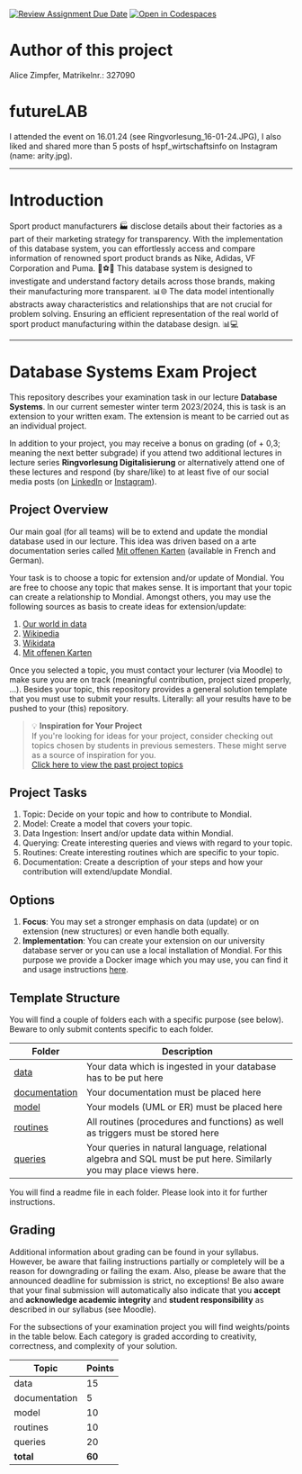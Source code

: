 [![Review Assignment Due Date](https://classroom.github.com/assets/deadline-readme-button-24ddc0f5d75046c5622901739e7c5dd533143b0c8e959d652212380cedb1ea36.svg)](https://classroom.github.com/a/G0zmJZZ9)
[![Open in Codespaces](https://classroom.github.com/assets/launch-codespace-7f7980b617ed060a017424585567c406b6ee15c891e84e1186181d67ecf80aa0.svg)](https://classroom.github.com/open-in-codespaces?assignment_repo_id=12534119)
# Author of this project
Alice Zimpfer, Matrikelnr.: 327090

# futureLAB
I attended the event on 16.01.24 (see Ringvorlesung_16-01-24.JPG), I also liked and shared more than 5 posts of hspf_wirtschaftsinfo on Instagram (name: arity.jpg).

-------------------------------------------
# Introduction
Sport product manufacturers 🏭 disclose details about their factories as a part of their marketing strategy for transparency. With the implementation of this database system, you can effortlessly access and compare information of renowned sport product brands as Nike, Adidas, VF Corporation and Puma. 🏀⚽👟
This database system is designed to investigate and understand factory details across those brands, making their manufacturing more transparent. 📊🌐 The data model intentionally abstracts away characteristics and relationships that are not crucial for problem solving. Ensuring an efficient representation of the real world of sport product manufacturing within the database design. 📊💻

------------------------------------------
# Database Systems Exam Project
This repository describes your examination task in our lecture **Database Systems**. In our current semester winter term 2023/2024, this is task is an extension to your written exam. The extension is meant to be carried out as an individual project. 

In addition to your project, you may receive a bonus on grading (of + 0,3; meaning the next better subgrade) if you attend two additional lectures in lecture series **Ringvorlesung Digitalisierung** or alternatively attend one of these lectures and respond (by share/like) to at least five of our social media posts (on [LinkedIn](https://www.linkedin.com/company/80157632) or [Instagram](https://www.instagram.com/hspf_wirtschaftsinfo/)).

## Project Overview
Our main goal (for all teams) will be to extend and update the mondial database used in our lecture. This idea was driven based on a arte documentation series called [Mit offenen Karten](https://www.arte.tv/de/videos/103960-020-A/mit-offenen-karten/) \(available in French and German\).

Your task is to choose a topic for extension and/or update of Mondial. You are free to choose any topic that makes sense. It is important that your topic can create a relationship to Mondial. Amongst others, you may use the following sources as basis to create ideas for extension/update:

1. [Our world in data](https://ourworldindata.org/)
2. [Wikipedia](https://www.wikipedia.org/)
3. [Wikidata](https://www.wikidata.org/wiki/Wikidata:Main_Page)
4. [Mit offenen Karten](https://www.arte.tv/de/videos/RC-014036/mit-offenen-karten/)

Once you selected a topic, you must contact your lecturer (via Moodle) to make sure you are on track (meaningful contribution, project sized properly, ...). Besides your topic, this repository provides a general solution template that you must use to submit your results. Literally: all your results have to be pushed to your (this) repository.

> :bulb: **Inspiration for Your Project**  
> If you're looking for ideas for your project, consider checking out topics chosen by students in previous semesters. These might serve as a source of inspiration for you.  
> [Click here to view the past project topics](./topics.md)

## Project Tasks

1. Topic: Decide on your topic and how to contribute to Mondial.
1. Model: Create a model that covers your topic.
1. Data Ingestion: Insert and/or update data within Mondial.
1. Querying: Create interesting queries and views with regard to your topic.
1. Routines: Create interesting routines which are specific to your topic.
1. Documentation: Create a description of your steps and how your contribution will extend/update Mondial.

## Options
1. **Focus**: You may set a stronger emphasis on data (update) or on extension (new structures) or even handle both equally.
1. **Implementation**: You can create your extension on our university database server or you can use a local installation of Mondial. For this purpose we provide a Docker image which you may use, you can find it and usage instructions [here](https://github.com/thomas-schuster/docker-database).


## Template Structure
You will find a couple of folders each with a specific purpose (see below). Beware to only submit contents specific to each folder.

|Folder|Description| 
|----|----|
|[data](./data/README.md)| Your data which is ingested in your database has to be put here |
|[documentation](./documentation/README.md)| Your documentation must be placed here |
|[model](./model/README.md)| Your models (UML or ER) must be placed here |
|[routines](./routines/README.md)| All routines (procedures and functions) as well as triggers must be stored here |
|[queries](./queries/README.md)| Your queries in natural language, relational algebra and SQL must be put here. Similarly you may place views here. |

You will find a readme file in each folder. Please look into it for further instructions.

## Grading
Additional information about grading can be found in your syllabus. However, be aware that failing instructions partially or completely will be a reason for downgrading or failing the exam. Also, please be aware that the announced deadline for submission is strict, no exceptions! Be also aware that your final submission will automatically also indicate that you **accept** and **acknowledge academic integrity** and **student responsibility** as described in our syllabus (see Moodle).

For the subsections of your examination project you will find weights/points in the table below. Each category is graded according to creativity, correctness, and complexity of your solution.

|Topic|	Points|
|---|---|
|data|15|
|documentation|5|
|model|10|
|routines|10|
|queries|20|
|**total**|**60**|
